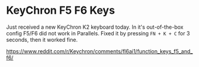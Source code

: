 # KeyChron F5 F6 Keys

Just received a new KeyChron K2 keyboard today.  In it's out-of-the-box config F5/F6 did not work in Parallels.  Fixed it by pressing `FN + K + C` for 3 seconds, then it worked fine.

https://www.reddit.com/r/Keychron/comments/fl6ai1/function_keys_f5_and_f6/
